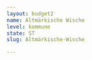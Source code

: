 ```yaml
---
layout: budget2
name: Altmärkische Wische
level: kommune
state: ST
slug: Altmärkische-Wische

---
```



